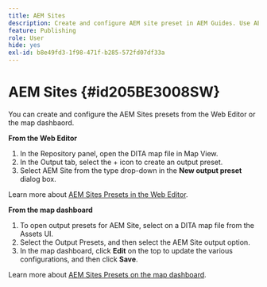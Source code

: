 ```yaml
---
title: AEM Sites
description: Create and configure AEM site preset in AEM Guides. Use AEM site support to generate article-based output, output linking topics, publish conref, and search a string within the content.
feature: Publishing
role: User
hide: yes
exl-id: b8e49fd3-1f98-471f-b285-572fd07df33a
---
```

# AEM Sites {#id205BE3008SW}



You can create and configure the AEM Sites presets from the Web Editor or the map dashbaord.

**From the Web Editor**

1. In the Repository panel, open the DITA map file in Map View.
1. In the Output tab, select the + icon to create an output preset. 
1. Select AEM Site from the type drop-down in the **New output preset** dialog box. 

Learn more about [AEM Sites Presets in the Web Editor](generate-output-aem-site-web-editor.md).


**From the map dashboard**


1. To open output presets for AEM Site, select on a DITA map file from the Assets UI.
1. Select the Output Presets, and then select the AEM Site output option. 
1. In the map dashboard, click **Edit** on the top to update the various configurations, and then click **Save**.

Learn more about [AEM Sites Presets on the map dashboard](generate-output-aem-site-map-dashboard.md).
